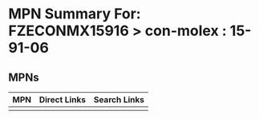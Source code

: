 



# MPN Summary For: FZECONMX15916 > con-molex : 15-91-06

## MPNs
  

|MPN|Direct Links|Search Links|
| :--- | :--- | :--- |
||||
